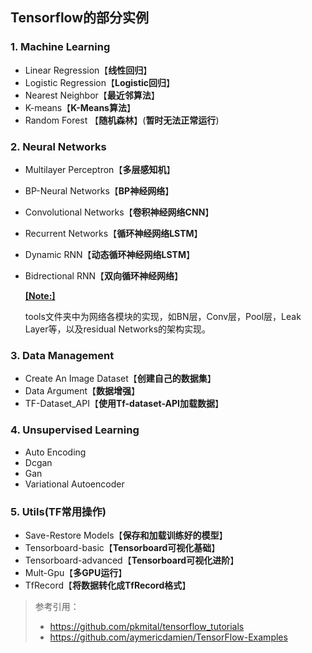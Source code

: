 ## Tensorflow的部分实例



### 1. Machine Learning

* Linear Regression【**线性回归**】
* Logistic Regression【**Logistic回归**】
* Nearest Neighbor【**最近邻算法**】
* K-means【**K-Means算法**】
* Random Forest    【**随机森林**】(**暂时无法正常运行**)





### 2. Neural Networks

* Multilayer Perceptron【**多层感知机**】

* BP-Neural Networks【**BP神经网络**】

* Convolutional Networks【**卷积神经网络CNN**】

* Recurrent Networks【**循环神经网络LSTM**】

* Dynamic RNN【**动态循环神经网络LSTM**】

* Bidrectional RNN【**双向循环神经网络**】

  

  **<u>[Note:]</u>**

  tools文件夹中为网络各模块的实现，如BN层，Conv层，Pool层，Leak Layer等，以及residual Networks的架构实现。





### 3. Data Management

* Create An Image Dataset【**创建自己的数据集**】
* Data Argument【**数据增强**】
* TF-Dataset_API【**使用Tf-dataset-API加载数据**】





### 4. Unsupervised Learning

- Auto Encoding
- Dcgan
- Gan
- Variational Autoencoder





### 5. Utils(TF常用操作)

- Save-Restore Models【**保存和加载训练好的模型**】
- Tensorboard-basic【**Tensorboard可视化基础**】
- Tensorboard-advanced【**Tensorboard可视化进阶**】
- Mult-Gpu【**多GPU运行**】
- TfRecord【**将数据转化成TfRecord格式**】









> 参考引用：
>
> * <https://github.com/pkmital/tensorflow_tutorials>
> * <https://github.com/aymericdamien/TensorFlow-Examples>

